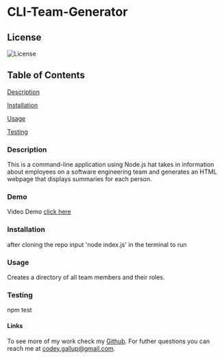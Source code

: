 # CLI-Team-Generator

## License

![License](https://img.shields.io/badge/license-MIT-00beef)

## Table of Contents

[Description](#description)

[Installation](#installation)

[Usage](#usage)

[Testing](#test)

### Description

This is a command-line application using Node.js hat takes in information about employees on a software engineering team and generates an HTML webpage that displays summaries for each person.

### Demo

Video Demo [click here](https://drive.google.com/file/d/1arZ2lWAAdiI3WgYtPl5jSxjoYNvhlVTv/view)

### Installation

after cloning the repo input 'node index.js' in the terminal to run

### Usage

Creates a directory of all team members and their roles.

### Testing

npm test

#### Links

To see more of my work check my [Github](https://github.com/Codeyg12). For futher questions you can reach me at codey.gallup@gmail.com.
